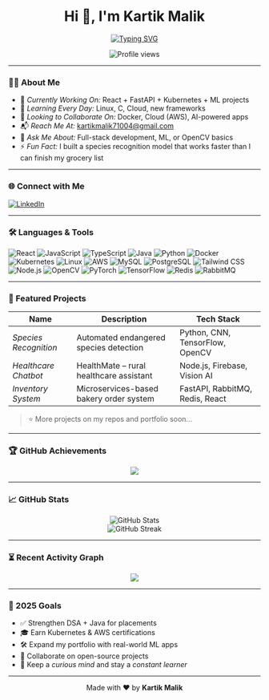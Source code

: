 <h1 align="center">Hi 👋, I'm Kartik Malik</h1>

<p align="center">
  <a href="https://git.io/typing-svg">
    <img src="https://readme-typing-svg.demolab.com?font=Fira+Code&weight=900&size=30&pause=1000&center=true&vCenter=true&width=600&lines=FULL+STACK+DEVELOPER;MACHINE+LEARNING+ENTHUSIAST;DEVOPS+EXPLORER;ALWAYS+BUILDING+ALWAYS+LEARNING" alt="Typing SVG" />
  </a>
</p>

<p align="center">
  <img src="https://komarev.com/ghpvc/?username=KartikMalik07&label=Profile+Views&color=1A73E8&style=flat" alt="Profile views" />
</p>

---

### 🧑‍💻 About Me

- 🔭 *Currently Working On:* React + FastAPI + Kubernetes + ML projects  
- 🌱 *Learning Every Day:* Linux, C, Cloud, new frameworks  
- 🤝 *Looking to Collaborate On:* Docker, Cloud (AWS), AI-powered apps  
- 📬 *Reach Me At:* [kartikmalik71004@gmail.com](mailto:kartikmalik71004@gmail.com)  
- 💬 *Ask Me About:* Full-stack development, ML, or OpenCV basics  
- ⚡ *Fun Fact:* I built a species recognition model that works faster than I can finish my grocery list  

---

### 🌐 Connect with Me

<p>
  <a href="https://www.linkedin.com/in/kartik-malik-a69391284/" target="_blank">
    <img src="https://img.shields.io/badge/LinkedIn-%230A66C2.svg?style=for-the-badge&logo=linkedin&logoColor=white" alt="LinkedIn">
  </a>
</p>

---

### 🛠 Languages & Tools

<p align="left">
  <img src="https://img.icons8.com/color/48/react-native.png" title="React" />
  <img src="https://img.icons8.com/color/48/javascript.png" title="JavaScript" />
  <img src="https://img.icons8.com/color/48/typescript.png" title="TypeScript" />
  <img src="https://img.icons8.com/color/48/java-coffee-cup-logo.png" title="Java" />
  <img src="https://img.icons8.com/color/48/python.png" title="Python" />
  <img src="https://img.icons8.com/color/48/docker.png" title="Docker" />
  <img src="https://img.icons8.com/color/48/kubernetes.png" title="Kubernetes" />
  <img src="https://img.icons8.com/color/48/linux.png" title="Linux" />
  <img src="https://img.icons8.com/color/48/amazon-web-services.png" title="AWS" />
  <img src="https://img.icons8.com/color/48/mysql-logo.png" title="MySQL" />
  <img src="https://img.icons8.com/color/48/postgreesql.png" title="PostgreSQL" />
  <img src="https://img.icons8.com/color/48/tailwindcss.png" title="Tailwind CSS" />
  <img src="https://img.icons8.com/color/48/nodejs.png" title="Node.js" />
  <img src="https://img.icons8.com/color/48/opencv.png" title="OpenCV" />
  <img src="https://img.icons8.com/color/48/pytorch.png" title="PyTorch" />
  <img src="https://img.icons8.com/color/48/tensorflow.png" title="TensorFlow" />
  <img src="https://img.icons8.com/color/48/redis.png" title="Redis" />
  <img src="https://img.icons8.com/color/48/rabbitmq.png" title="RabbitMQ" />
</p>

---

### 📌 Featured Projects

| Name | Description | Tech Stack |
|------|-------------|------------|
| *Species Recognition* | Automated endangered species detection | Python, CNN, TensorFlow, OpenCV |
| *Healthcare Chatbot* | HealthMate – rural healthcare assistant | Node.js, Firebase, Vision AI |
| *Inventory System* | Microservices-based bakery order system | FastAPI, RabbitMQ, Redis, React |

> ⭐ More projects on my repos and portfolio soon...

---

### 🏆 GitHub Achievements

<p align="center">
  <img src="https://github-profile-trophy.vercel.app/?username=KartikMalik07&theme=tokyonight&row=1&no-bg=true" />
</p>

---

### 📈 GitHub Stats

<p align="center">
  <img src="https://github-readme-stats.vercel.app/api?username=KartikMalik07&show_icons=true&theme=tokyonight&hide_border=true" alt="GitHub Stats" />
  <br />
  <img src="https://github-readme-streak-stats.herokuapp.com/?user=KartikMalik07&theme=tokyonight&hide_border=true" alt="GitHub Streak" />
</p>

---

### ⏳ Recent Activity Graph

<p align="center">
  <img src="https://github-readme-activity-graph.vercel.app/graph?username=KartikMalik07&theme=tokyo-night&hide_border=true" />
</p>

---

### 🎯 2025 Goals

- ✅ Strengthen DSA + Java for placements  
- 🎓 Earn Kubernetes & AWS certifications  
- 🛠 Expand my portfolio with real-world ML apps  
- 🤝 Collaborate on open-source projects  
- 🌱 Keep a *curious mind* and stay a *constant learner*  

---

<p align="center">
  Made with ❤ by <b>Kartik Malik</b>
</p>
